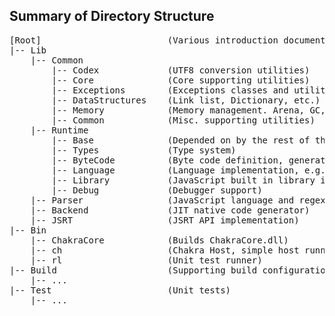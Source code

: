 ## Summary of Directory Structure
<pre>
[Root]                        (Various introduction documentation, and Jenkins supporting scripts) 
|-- Lib 
    |-- Common 
        |-- Codex             (UTF8 conversion utilities) 
        |-- Core              (Core supporting utilities) 
        |-- Exceptions        (Exceptions classes and utilities) 
        |-- DataStructures    (Link list, Dictionary, etc.) 
        |-- Memory            (Memory management. Arena, GC, etc.) 
        |-- Common            (Misc. supporting utilities) 
    |-- Runtime 
        |-- Base              (Depended on by the rest of the Runtime. e.g. ScriptContext, ThreadContext) 
        |-- Types             (Type system) 
        |-- ByteCode          (Byte code definition, generator and serializer) 
        |-- Language          (Language implementation, e.g. interpreter loop and operators supporting running of JavaScript) 
        |-- Library           (JavaScript built in library implementation) 
        |-- Debug             (Debugger support) 
    |-- Parser                (JavaScript language and regex parser) 
    |-- Backend               (JIT native code generator) 
    |-- JSRT                  (JSRT API implementation)
|-- Bin 
    |-- ChakraCore            (Builds ChakraCore.dll) 
    |-- ch                    (Chakra Host, simple host running JavaScript from a file) 
    |-- rl                    (Unit test runner) 
|-- Build                     (Supporting build configuration and scripts) 
    |-- ... 
|-- Test                      (Unit tests) 
    |-- ...
</pre>